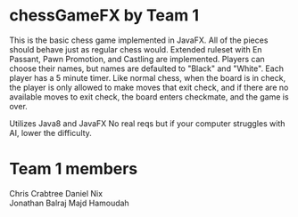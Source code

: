# chessGameFX by Team 1

This is the basic chess game implemented in JavaFX. All of the pieces should behave just as regular chess would. Extended ruleset with En Passant, Pawn Promotion, and Castling are implemented. Players can choose their names, but names are defaulted to "Black" and "White". Each player has a 5 minute timer. Like normal chess, when the board is in check, the player is only allowed to make moves that exit check, and if there are no available moves to exit check, the board enters checkmate, and the game is over.

Utilizes Java8 and JavaFX
No real reqs but if your computer struggles with AI, lower the difficulty.

# Team 1 members

Chris Crabtree 
Daniel Nix  
Jonathan Balraj
Majd Hamoudah
